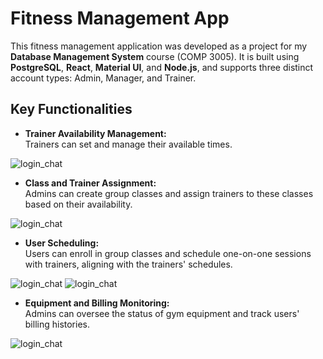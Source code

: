 # Fitness Management App

This fitness management application was developed as a project for my **Database Management System** course (COMP 3005). It is built using **PostgreSQL**, **React**, **Material UI**, and **Node.js**, and supports three distinct account types: Admin, Manager, and Trainer.

## Key Functionalities

- **Trainer Availability Management:**  
  Trainers can set and manage their available times.

<img alt="login_chat" src="https://github.com/user-attachments/assets/0533901d-598b-4ffc-93b3-2bc26587c49a">



- **Class and Trainer Assignment:**  
  Admins can create group classes and assign trainers to these classes based on their availability.

<img alt="login_chat" src="https://github.com/user-attachments/assets/f300c06e-1fe7-4e61-8108-bbe8d0aaa824">


- **User Scheduling:**  
  Users can enroll in group classes and schedule one-on-one sessions with trainers, aligning with the trainers' schedules.

<img alt="login_chat" src="https://github.com/user-attachments/assets/f2634dea-593f-43c8-98ae-78daeab9ed4b">
<img alt="login_chat" src="https://github.com/user-attachments/assets/2f6eaf20-a2a5-4d64-8fcc-51d8bc8d8c70">

- **Equipment and Billing Monitoring:**  
  Admins can oversee the status of gym equipment and track users' billing histories.

<img alt="login_chat" src="https://github.com/user-attachments/assets/6cbc9919-0e7c-4b07-bab2-37d107c8b644">



